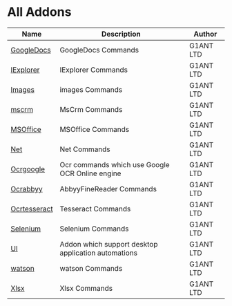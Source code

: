 # All Addons

| Name | Description | Author |
| ---- | ----------- | ----- |
| [GoogleDocs](https://github.com/G1ANT-Robot/GoogleDocs/blob/master/GoogleDocs/Addon.md) | GoogleDocs Commands | G1ANT LTD |
| [IExplorer](https://github.com/G1ANT-Robot/IExplorer/blob/master/IExplorer/Addon.md) | IExplorer Commands | G1ANT LTD |
| [Images](https://github.com/G1ANT-Robot/Images/blob/master/Images/Addon.md) | images Commands | G1ANT LTD |
| [mscrm](https://github.com/G1ANT-Robot/mscrm/blob/master/mscrm/Addon.md) | MsCrm Commands | G1ANT LTD |
| [MSOffice](https://github.com/G1ANT-Robot/MSOffice/blob/master/MSOffice/Addon.md) | MSOffice Commands | G1ANT LTD |
| [Net](https://github.com/G1ANT-Robot/Net/blob/master/Net/Addon.md) | Net Commands | G1ANT LTD |
| [Ocrgoogle](https://github.com/G1ANT-Robot/Ocrgoogle/blob/master/Ocrgoogle/Addon.md) | Ocr commands which use Google OCR Online engine | G1ANT LTD |
| [Ocrabbyy](https://github.com/G1ANT-Robot/Ocrabbyy/blob/master/Ocrabbyy/Addon.md) | AbbyyFineReader Commands | G1ANT LTD |
| [Ocrtesseract](https://github.com/G1ANT-Robot/Ocrtesseract/blob/master/Ocrtesseract/Addon.md) | Tesseract Commands | G1ANT LTD |
| [Selenium](https://github.com/G1ANT-Robot/Selenium/blob/master/Selenium/Addon.md) | Selenium Commands | G1ANT LTD |
| [UI](https://github.com/G1ANT-Robot/UI/blob/master/UI/Addon.md) | Addon which support desktop application automations | G1ANT LTD |
| [watson](https://github.com/G1ANT-Robot/watson/blob/master/watson/Addon.md) | watson Commands | G1ANT LTD |
| [Xlsx](https://github.com/G1ANT-Robot/Xlsx/blob/master/Xlsx/Addon.md) | Xlsx Commands | G1ANT LTD |
